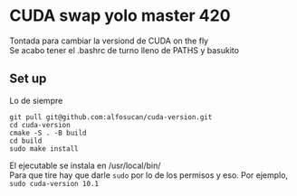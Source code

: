 # CUDA swap yolo master 420 #

Tontada para cambiar la versiond de CUDA on the fly  
Se acabo tener el \.bashrc de turno lleno de PATHS y basukito

## Set up ##
Lo de siempre
<pre><code>git pull git@github.com:alfosucan/cuda-version.git
cd cuda-version
cmake -S . -B build
cd build
sudo make install
</code></pre>

El ejecutable se instala en /usr/local/bin/  
Para que tire hay que darle `sudo` por lo de los permisos y eso. Por ejemplo,  
    `sudo cuda-version 10.1`
